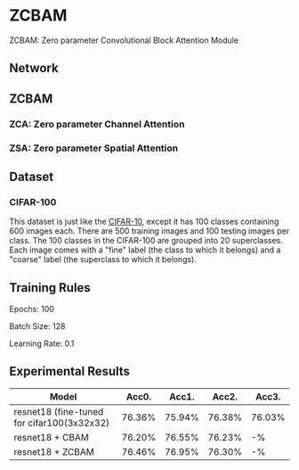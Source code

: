 # ZCBAM
ZCBAM: Zero parameter Convolutional Block Attention Module



## Network


## ZCBAM

### ZCA: Zero parameter Channel Attention

### ZSA: Zero parameter Spatial Attention

## Dataset

### CIFAR-100

This dataset is just like the [CIFAR-10](https://www.cs.toronto.edu/~kriz/cifar.html), except it has 100 classes containing 600 images each. There are 500 training images and 100 testing images per class. The 100 classes in the CIFAR-100 are grouped into 20 superclasses. Each image comes with a "fine" label (the class to which it belongs) and a "coarse" label (the superclass to which it belongs).


## Training Rules

Epochs: 100

Batch Size: 128

Learning Rate: 0.1

## Experimental Results

| Model             | Acc0.        | Acc1.        | Acc2.        | Acc3.        |
| ----------------- | ----------- | ----------- | ----------- | ----------- |
| resnet18 (fine-tuned for cifar100(3x32x32)| 76.36%      | 75.94%      | 76.38%      | 76.03%      |
| resnet18 + CBAM           |  76.20% | 76.55%      |       76.23%| -%      |
| resnet18 + ZCBAM           |  76.46% |       76.95%|       76.30%| -%      |
